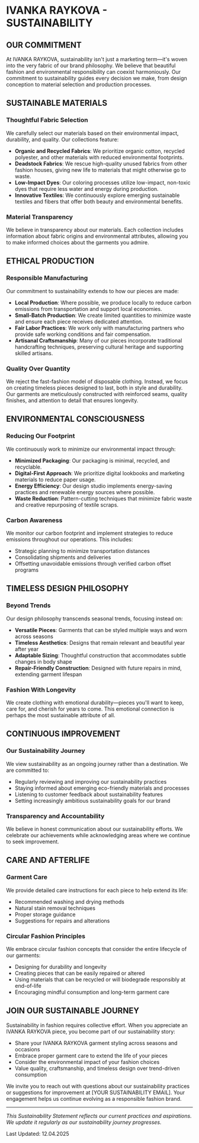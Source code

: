 # IVANKA RAYKOVA - SUSTAINABILITY

## OUR COMMITMENT

At IVANKA RAYKOVA, sustainability isn't just a marketing term—it's woven into the very fabric of our brand philosophy. We believe that beautiful fashion and environmental responsibility can coexist harmoniously. Our commitment to sustainability guides every decision we make, from design conception to material selection and production processes.

## SUSTAINABLE MATERIALS

### Thoughtful Fabric Selection
We carefully select our materials based on their environmental impact, durability, and quality. Our collections feature:

- **Organic and Recycled Fabrics**: We prioritize organic cotton, recycled polyester, and other materials with reduced environmental footprints.
- **Deadstock Fabrics**: We rescue high-quality unused fabrics from other fashion houses, giving new life to materials that might otherwise go to waste.
- **Low-Impact Dyes**: Our coloring processes utilize low-impact, non-toxic dyes that require less water and energy during production.
- **Innovative Textiles**: We continuously explore emerging sustainable textiles and fibers that offer both beauty and environmental benefits.

### Material Transparency
We believe in transparency about our materials. Each collection includes information about fabric origins and environmental attributes, allowing you to make informed choices about the garments you admire.

## ETHICAL PRODUCTION

### Responsible Manufacturing
Our commitment to sustainability extends to how our pieces are made:

- **Local Production**: Where possible, we produce locally to reduce carbon emissions from transportation and support local economies.
- **Small-Batch Production**: We create limited quantities to minimize waste and ensure each piece receives dedicated attention.
- **Fair Labor Practices**: We work only with manufacturing partners who provide safe working conditions and fair compensation.
- **Artisanal Craftsmanship**: Many of our pieces incorporate traditional handcrafting techniques, preserving cultural heritage and supporting skilled artisans.

### Quality Over Quantity
We reject the fast-fashion model of disposable clothing. Instead, we focus on creating timeless pieces designed to last, both in style and durability. Our garments are meticulously constructed with reinforced seams, quality finishes, and attention to detail that ensures longevity.

## ENVIRONMENTAL CONSCIOUSNESS

### Reducing Our Footprint
We continuously work to minimize our environmental impact through:

- **Minimized Packaging**: Our packaging is minimal, recycled, and recyclable.
- **Digital-First Approach**: We prioritize digital lookbooks and marketing materials to reduce paper usage.
- **Energy Efficiency**: Our design studio implements energy-saving practices and renewable energy sources where possible.
- **Waste Reduction**: Pattern-cutting techniques that minimize fabric waste and creative repurposing of textile scraps.

### Carbon Awareness
We monitor our carbon footprint and implement strategies to reduce emissions throughout our operations. This includes:

- Strategic planning to minimize transportation distances
- Consolidating shipments and deliveries
- Offsetting unavoidable emissions through verified carbon offset programs

## TIMELESS DESIGN PHILOSOPHY

### Beyond Trends
Our design philosophy transcends seasonal trends, focusing instead on:

- **Versatile Pieces**: Garments that can be styled multiple ways and worn across seasons
- **Timeless Aesthetics**: Designs that remain relevant and beautiful year after year
- **Adaptable Sizing**: Thoughtful construction that accommodates subtle changes in body shape
- **Repair-Friendly Construction**: Designed with future repairs in mind, extending garment lifespan

### Fashion With Longevity
We create clothing with emotional durability—pieces you'll want to keep, care for, and cherish for years to come. This emotional connection is perhaps the most sustainable attribute of all.

## CONTINUOUS IMPROVEMENT

### Our Sustainability Journey
We view sustainability as an ongoing journey rather than a destination. We are committed to:

- Regularly reviewing and improving our sustainability practices
- Staying informed about emerging eco-friendly materials and processes
- Listening to customer feedback about sustainability features
- Setting increasingly ambitious sustainability goals for our brand

### Transparency and Accountability
We believe in honest communication about our sustainability efforts. We celebrate our achievements while acknowledging areas where we continue to seek improvement.

## CARE AND AFTERLIFE

### Garment Care
We provide detailed care instructions for each piece to help extend its life:

- Recommended washing and drying methods
- Natural stain removal techniques
- Proper storage guidance
- Suggestions for repairs and alterations

### Circular Fashion Principles
We embrace circular fashion concepts that consider the entire lifecycle of our garments:

- Designing for durability and longevity
- Creating pieces that can be easily repaired or altered
- Using materials that can be recycled or will biodegrade responsibly at end-of-life
- Encouraging mindful consumption and long-term garment care

## JOIN OUR SUSTAINABLE JOURNEY

Sustainability in fashion requires collective effort. When you appreciate an IVANKA RAYKOVA piece, you become part of our sustainability story:

- Share your IVANKA RAYKOVA garment styling across seasons and occasions
- Embrace proper garment care to extend the life of your pieces
- Consider the environmental impact of your fashion choices
- Value quality, craftsmanship, and timeless design over trend-driven consumption

We invite you to reach out with questions about our sustainability practices or suggestions for improvement at [YOUR SUSTAINABILITY EMAIL]. Your engagement helps us continue evolving as a responsible fashion brand.

---

_This Sustainability Statement reflects our current practices and aspirations. We update it regularly as our sustainability journey progresses._

Last Updated: 12.04.2025